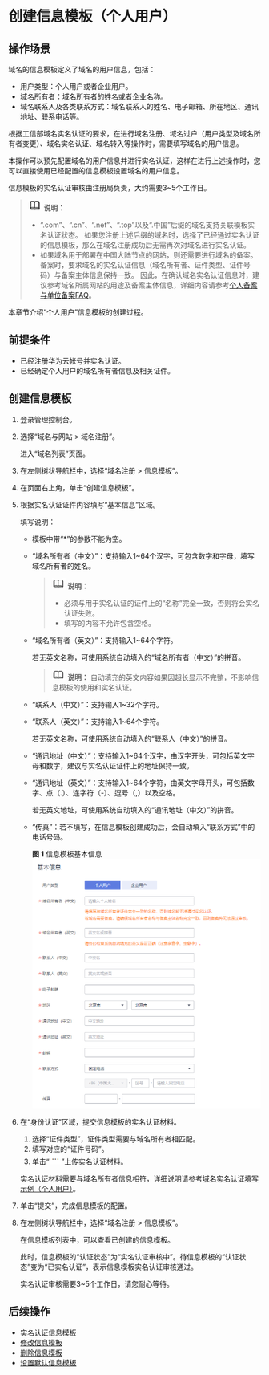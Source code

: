 # 创建信息模板（个人用户）<a name="domain_ug_340002"></a>

## 操作场景<a name="zh-cn_topic_0193892073_section12791728139"></a>

域名的信息模板定义了域名的用户信息，包括：

-   用户类型：个人用户或者企业用户。
-   域名所有者：域名所有者的姓名或者企业名称。
-   域名联系人及各类联系方式：域名联系人的姓名、电子邮箱、所在地区、通讯地址、联系电话等。

根据工信部域名实名认证的要求，在进行域名注册、域名过户（用户类型及域名所有者变更）、域名实名认证、域名转入等操作时，需要填写域名的用户信息。

本操作可以预先配置域名的用户信息并进行实名认证，这样在进行上述操作时，您可以直接使用已经配置的信息模板设置域名的用户信息。

信息模板的实名认证审核由注册局负责，大约需要3\~5个工作日。

>![](public_sys-resources/icon-note.gif) **说明：** 
>-   “.com”、“.cn”、“.net”、“.top”以及“.中国”后缀的域名支持关联模板实名认证状态。
>    如果您注册上述后缀的域名时，选择了已经通过实名认证的信息模板，那么在域名注册成功后无需再次对域名进行实名认证。
>-   如果域名用于部署在中国大陆节点的网站，则还需要进行域名的备案。备案时，要求域名的实名认证信息（域名所有者、证件类型、证件号码）与备案主体信息保持一致。
>    因此，在确认域名实名认证信息时，建议参考域名所属网站的用途及备案主体信息，详细内容请参考[个人备案与单位备案FAQ](https://support.huaweicloud.com/icp_faq/icp_05_0136.html)。

本章节介绍“个人用户”信息模板的创建过程。

## 前提条件<a name="zh-cn_topic_0193892073_section728492932711"></a>

-   已经注册华为云帐号并实名认证。
-   已经确定个人用户的域名所有者信息及相关证件。

## 创建信息模板<a name="zh-cn_topic_0193892073_section1275283411143"></a>

1.  登录管理控制台。
2.  选择“域名与网站 \> 域名注册”。

    进入“域名列表”页面。

3.  在左侧树状导航栏中，选择“域名注册 \> 信息模板”。
4.  在页面右上角，单击“创建信息模板”。
5.  根据实名认证证件内容填写“基本信息”区域。

    填写说明：

    -   模板中带“\*”的参数不能为空。
    -   “域名所有者（中文）”：支持输入1\~64个汉字，可包含数字和字母，填写域名所有者的姓名。

        >![](public_sys-resources/icon-note.gif) **说明：** 
        >-   必须与用于实名认证的证件上的“名称”完全一致，否则将会实名认证失败。
        >-   填写的内容不允许包含空格。

    -   “域名所有者（英文）”：支持输入1\~64个字符。

        若无英文名称，可使用系统自动填入的“域名所有者（中文）”的拼音。

        >![](public_sys-resources/icon-note.gif) **说明：** 
        >自动填充的英文内容如果因超长显示不完整，不影响信息模板的使用和实名认证。

    -   “联系人（中文）”：支持输入1\~32个字符。
    -   “联系人（英文）”：支持输入1\~64个字符。

        若无英文名称，可使用系统自动填入的“联系人（中文）”的拼音。

    -   “通讯地址（中文）”：支持输入1\~64个汉字，由汉字开头，可包括英文字母和数字，建议与实名认证证件上的地址保持一致。
    -   “通讯地址（英文）”：支持输入1\~64个字符，由英文字母开头，可包括数字、点（.）、连字符（-）、逗号（,）以及空格。

        若无英文地址，可使用系统自动填入的“通讯地址（中文）”的拼音。

    -   “传真”：若不填写，在信息模板创建成功后，会自动填入“联系方式”中的电话号码。

        **图 1**  信息模板基本信息<a name="fig1489364061113"></a>  
        ![](figures/信息模板基本信息.png "信息模板基本信息")


6.  在“身份认证”区域，提交信息模板的实名认证材料。

    1.  选择“证件类型”，证件类型需要与域名所有者相匹配。
    2.  填写对应的“证件号码”。
    3.  单击“![](figures/icon-upload-5.png)”上传实名认证材料。

    实名认证材料需要与域名所有者信息相符，详细说明请参考[域名实名认证填写示例（个人用户）](域名实名认证填写示例（个人用户）.md)。

7.  单击“提交”，完成信息模板的配置。
8.  在左侧树状导航栏中，选择“域名注册 \> 信息模板”。

    在信息模板列表中，可以查看已创建的信息模板。

    此时，信息模板的“认证状态”为“实名认证审核中”。待信息模板的“认证状态”变为“已实名认证”，表示信息模板实名认证审核通过。

    实名认证审核需要3\~5个工作日，请您耐心等待。


## 后续操作<a name="zh-cn_topic_0193892073_section870173932618"></a>

-   [实名认证信息模板](实名认证信息模板.md)
-   [修改信息模板](修改信息模板.md)
-   [删除信息模板](删除信息模板.md)
-   [设置默认信息模板](设置默认信息模板.md)

